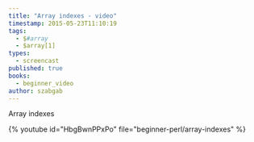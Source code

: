 ```yaml
---
title: "Array indexes - video"
timestamp: 2015-05-23T11:10:19
tags:
  - $#array
  - $array[1]
types:
  - screencast
published: true
books:
  - beginner_video
author: szabgab
---
```



Array indexes


{% youtube id="HbgBwnPPxPo" file="beginner-perl/array-indexes" %}

